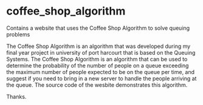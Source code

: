 # coffee_shop_algorithm
Contains a website that uses the Coffee Shop Algorithm to solve queuing problems

The Coffee Shop Algorithm is an algorithm that was developed during my final year project in university of port harcourt that is based on the Queuing Systems.
The Coffee Shop Algorithm is an algorithm that can be used to determine the probability of the number of people on a queue exceeding the maximum number of people 
expected to be on the queue per time, and suggest if you need to bring in a new server to handle the people arriving at the queue.
The source code of the wesbite demonstrates this algorithm.

Thanks.
